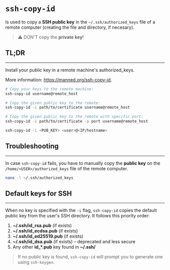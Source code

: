 # `ssh-copy-id`


Is used to copy a **SSH public key** in the `~/.ssh/authorized_keys` file of a remote computer (creating the file and directory, if necesary).

> ⚠️ DON'T copy the **private key**!



## **TL;DR**
---


Install your public key in a remote machine's authorized_keys.

More information: <https://manned.org/ssh-copy-id>.


```sh
# Copy your keys to the remote machine:
ssh-copy-id username@remote_host

# Copy the given public key to the remote:
ssh-copy-id -i path/to/certificate username@remote_host

# Copy the given public key to the remote with specific port:
ssh-copy-id -i path/to/certificate -p port username@remote_host
```




```sh
ssh-copy-id -i <PUB_KEY> <user>@<IP/hostname>
```


## Troubleshooting
---


In case `ssh-copy-id` fails, you have to manually copy the **public key**
on the `/home/<USER>/authorized_keys` file of the remote computer.


```sh
nano -l ~/.ssh/authorized_keys
```



## Default keys for SSH
---


When no key is specified with the `-i` flag,
`ssh-copy-id` copies the default public key from the user's SSH directory.
It follows this priority order:
1. **~/.ssh/id_rsa.pub** (if exists)
2. **~/.ssh/id_ecdsa.pub** (if exists)
3. **~/.ssh/id_ed25519.pub** (if exists)
4. **~/.ssh/id_dsa.pub** (if exists) – deprecated and less secure
5. Any other **id_*.pub** key found in **~/.ssh/**

> If no public key is found, `ssh-copy-id` will prompt you to generate one using `ssh-keygen`.